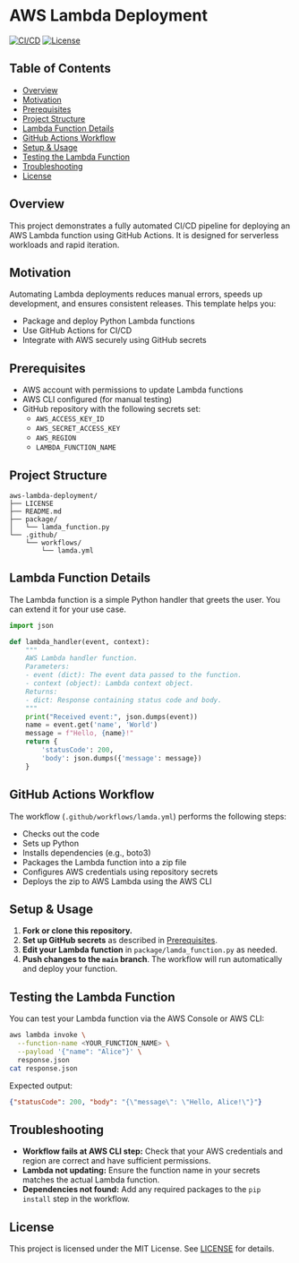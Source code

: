 # AWS Lambda Deployment

[![CI/CD](https://github.com/Matthieu/Jomacs_DevOps/actions/workflows/lamda.yml/badge.svg)](https://github.com/Matthieu/Jomacs_DevOps/actions/workflows/lamda.yml)
[![License](https://img.shields.io/badge/license-MIT-blue.svg)](LICENSE)

## Table of Contents

- [Overview](#overview)
- [Motivation](#motivation)
- [Prerequisites](#prerequisites)
- [Project Structure](#project-structure)
- [Lambda Function Details](#lambda-function-details)
- [GitHub Actions Workflow](#github-actions-workflow)
- [Setup & Usage](#setup--usage)
- [Testing the Lambda Function](#testing-the-lambda-function)
- [Troubleshooting](#troubleshooting)
- [License](#license)

## Overview

This project demonstrates a fully automated CI/CD pipeline for deploying an AWS Lambda function using GitHub Actions. It is designed for serverless workloads and rapid iteration.

## Motivation

Automating Lambda deployments reduces manual errors, speeds up development, and ensures consistent releases. This template helps you:
- Package and deploy Python Lambda functions
- Use GitHub Actions for CI/CD
- Integrate with AWS securely using GitHub secrets

## Prerequisites

- AWS account with permissions to update Lambda functions
- AWS CLI configured (for manual testing)
- GitHub repository with the following secrets set:
  - `AWS_ACCESS_KEY_ID`
  - `AWS_SECRET_ACCESS_KEY`
  - `AWS_REGION`
  - `LAMBDA_FUNCTION_NAME`

## Project Structure

```text
aws-lambda-deployment/
├── LICENSE
├── README.md
├── package/
│   └── lamda_function.py
└── .github/
    └── workflows/
        └── lamda.yml
```

## Lambda Function Details

The Lambda function is a simple Python handler that greets the user. You can extend it for your use case.

```python
import json

def lambda_handler(event, context):
    """
    AWS Lambda handler function.
    Parameters:
    - event (dict): The event data passed to the function.
    - context (object): Lambda context object.
    Returns:
    - dict: Response containing status code and body.
    """
    print("Received event:", json.dumps(event))
    name = event.get('name', 'World')
    message = f"Hello, {name}!"
    return {
        'statusCode': 200,
        'body': json.dumps({'message': message})
    }
```

## GitHub Actions Workflow

The workflow (`.github/workflows/lamda.yml`) performs the following steps:

- Checks out the code
- Sets up Python
- Installs dependencies (e.g., boto3)
- Packages the Lambda function into a zip file
- Configures AWS credentials using repository secrets
- Deploys the zip to AWS Lambda using the AWS CLI

## Setup & Usage

1. **Fork or clone this repository.**
2. **Set up GitHub secrets** as described in [Prerequisites](#prerequisites).
3. **Edit your Lambda function** in `package/lamda_function.py` as needed.
4. **Push changes to the `main` branch**. The workflow will run automatically and deploy your function.

## Testing the Lambda Function

You can test your Lambda function via the AWS Console or AWS CLI:

```bash
aws lambda invoke \
  --function-name <YOUR_FUNCTION_NAME> \
  --payload '{"name": "Alice"}' \
  response.json
cat response.json
```

Expected output:

```json
{"statusCode": 200, "body": "{\"message\": \"Hello, Alice!\"}"}
```

## Troubleshooting

- **Workflow fails at AWS CLI step:** Check that your AWS credentials and region are correct and have sufficient permissions.
- **Lambda not updating:** Ensure the function name in your secrets matches the actual Lambda function.
- **Dependencies not found:** Add any required packages to the `pip install` step in the workflow.

## License

This project is licensed under the MIT License. See [LICENSE](LICENSE) for details.

